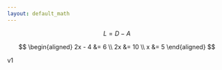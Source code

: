 ```yaml
--- 
layout: default_math 
--- 
```


$$
 L = D - A 
$$

$$
\begin{aligned} 
2x - 4 &= 6 \\ 
2x &= 10 \\ 
x &= 5 
\end{aligned}
$$

v1 
